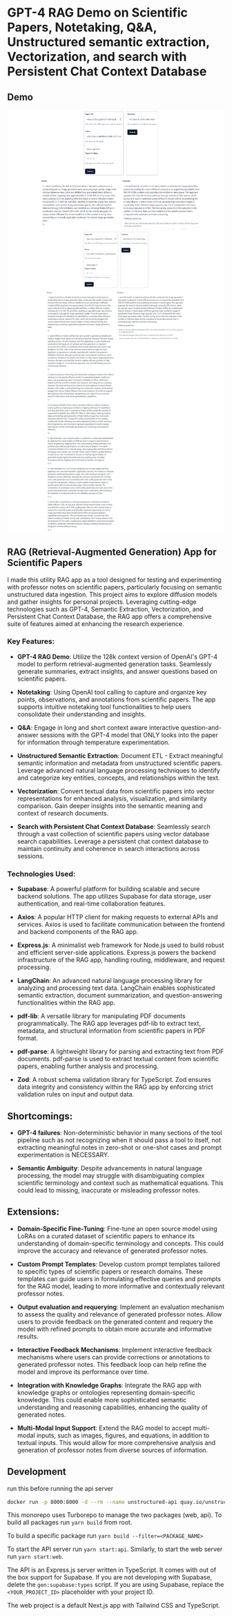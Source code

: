 # GPT-4 RAG Demo on Scientific Papers, Notetaking, Q&A, Unstructured semantic extraction, Vectorization, and search with Persistent Chat Context Database

## Demo
![alt text](image.png)
![alt text](image-2.png)

## RAG (Retrieval-Augmented Generation) App for Scientific Papers

I made this utility RAG app as a tool designed for testing and experimenting with professor notes on scientific papers, particularly focusing on semantic unstructured data ingestion. This project aims to explore diffusion models and gather insights for personal projects. Leveraging cutting-edge technologies such as GPT-4, Semantic Extraction, Vectorization, and Persistent Chat Context Database, the RAG app offers a comprehensive suite of features aimed at enhancing the research experience.

### Key Features:
- **GPT-4 RAG Demo**: Utilize the 128k context version of OpenAI's GPT-4 model to perform retrieval-augmented generation tasks. Seamlessly generate summaries, extract insights, and answer questions based on scientific papers.
  
- **Notetaking**: Using OpenAI tool calling to capture and organize key points, observations, and annotations from scientific papers. The app supports intuitive notetaking tool functionalities to help users consolidate their understanding and insights.

- **Q&A**: Engage in long and short context aware interactive question-and-answer sessions with the GPT-4 model that ONLY looks into the paper for information through temperature experimentation. 

- **Unstructured Semantic Extraction**: Document ETL - Extract meaningful semantic information and metadata from unstructured scientific papers. Leverage advanced natural language processing techniques to identify and categorize key entities, concepts, and relationships within the text.

- **Vectorization**: Convert textual data from scientific papers into vector representations for enhanced analysis, visualization, and similarity comparison. Gain deeper insights into the semantic meaning and context of research documents.

- **Search with Persistent Chat Context Database**: Seamlessly search through a vast collection of scientific papers using vector database search capabilities. Leverage a persistent chat context database to maintain continuity and coherence in search interactions across sessions.

### Technologies Used:
- **Supabase**: A powerful platform for building scalable and secure backend solutions. The app utilizes Supabase for data storage, user authentication, and real-time collaboration features.

- **Axios**: A popular HTTP client for making requests to external APIs and services. Axios is used to facilitate communication between the frontend and backend components of the RAG app.

- **Express.js**: A minimalist web framework for Node.js used to build robust and efficient server-side applications. Express.js powers the backend infrastructure of the RAG app, handling routing, middleware, and request processing.

- **LangChain**: An advanced natural language processing library for analyzing and processing text data. LangChain enables sophisticated semantic extraction, document summarization, and question-answering functionalities within the RAG app.

- **pdf-lib**: A versatile library for manipulating PDF documents programmatically. The RAG app leverages pdf-lib to extract text, metadata, and structural information from scientific papers in PDF format.

- **pdf-parse**: A lightweight library for parsing and extracting text from PDF documents. pdf-parse is used to extract textual content from scientific papers, enabling further analysis and processing.

- **Zod**: A robust schema validation library for TypeScript. Zod ensures data integrity and consistency within the RAG app by enforcing strict validation rules on input and output data.

## Shortcomings:
- **GPT-4 failures**: Non-deterministic behavior in many sections of the tool pipeline such as not recognizing when it should pass a tool to itself, not extracting meaningful notes in zero-shot or one-shot cases and prompt experimentation is NECESSARY.

- **Semantic Ambiguity**: Despite advancements in natural language processing, the model may struggle with disambiguating complex scientific terminology and context such as mathematical equations. This could lead to missing, inaccurate or misleading professor notes.

## Extensions:
- **Domain-Specific Fine-Tuning**: Fine-tune an open source model using LoRAs on a curated dataset of scientific papers to enhance its understanding of domain-specific terminology and concepts. This could improve the accuracy and relevance of generated professor notes.

- **Custom Prompt Templates**: Develop custom prompt templates tailored to specific types of scientific papers or research domains. These templates can guide users in formulating effective queries and prompts for the RAG model, leading to more informative and contextually relevant professor notes.

- **Output evaluation and requerying**: Implement an evaluation mechanism to assess the quality and relevance of generated professor notes. Allow users to provide feedback on the generated content and requery the model with refined prompts to obtain more accurate and informative results.

- **Interactive Feedback Mechanisms**: Implement interactive feedback mechanisms where users can provide corrections or annotations to generated professor notes. This feedback loop can help refine the model and improve its performance over time.

- **Integration with Knowledge Graphs**: Integrate the RAG app with knowledge graphs or ontologies representing domain-specific knowledge. This could enable more sophisticated semantic understanding and reasoning capabilities, enhancing the quality of generated notes.

- **Multi-Modal Input Support**: Extend the RAG model to accept multi-modal inputs, such as images, figures, and equations, in addition to textual inputs. This would allow for more comprehensive analysis and generation of professor notes from diverse sources of information.


## Development

run this before running the api server
```bash
docker run -p 8000:8000 -d --rm --name unstructured-api quay.io/unstructured-io/unstructured-api:latest --port 8000 --host 0.0.0.0
```

This monorepo uses Turborepo to manage the two packages (web, api).
To build all packages run `yarn build` from root.

To build a specific package run `yarn build --filter=<PACKAGE_NAME>`

To start the API server run `yarn start:api`.
Similarly, to start the web server run `yarn start:web`.

The API is an Express.js server written in TypeScript.
It comes with out of the box support for Supabase.
If you are not developing with Supabase, delete the `gen:supabase:types` script.
If you are using Supabase, replace the `<YOUR_PROJECT_ID>` placeholder with your project ID.

The web project is a default Next.js app with Tailwind CSS and TypeScript.
